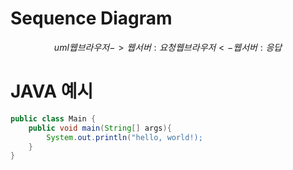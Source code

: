 # Sequence Diagram
$$uml
웹브라우저 -> 웹서버 : 요청
웹브라우저 <- 웹서버 : 응답
$$

# JAVA 예시
```java
public class Main {
    public void main(String[] args){
        System.out.println("hello, world!);
    }
}
```